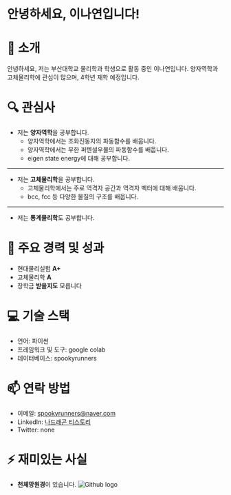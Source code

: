 # 안녕하세요, 이나연입니다!

# 👋 소개  
안녕하세요, 저는 부산대학교 물리학과 학생으로 활동 중인 이나연입니다. 양자역학과 고체물리학에 관심이 많으며, 4학년 재학 예정입니다.  

# 🔍 관심사
- 저는 **양자역학**을 공부합니다.  
  - 양자역학에서는 조화진동자의 파동함수를 배웁니다.
  - 양자역학에서는 무한 퍼텐셜우물의 파동함수를 배웁니다.
  - eigen state energy에 대해 공부합니다.
----------------------------------------------------------------
- 저는 **고체물리학**을 공부합니다.
  - 고체물리학에서는 주로 역격자 공간과 역격자 벡터에 대해 배웁니다.
  - bcc, fcc 등 다양한 물질의 구조를 배웁니다.
----------------------------------------------------------------
- 저는 **통계물리학**도 공부합니다.

# 🌟 주요 경력 및 성과
- 현대물리실험 **A+**
- 고체물리학 **A**
- 장학금 **받을지도** 모릅니다

# 💻 기술 스택
- 언어: 파이썬
- 프레임워크 및 도구: google colab
- 데이터베이스: spookyrunners

# 📫 연락 방법
- 이메일: spookyrunners@naver.com
- LinkedIn: [나드래곤 티스토리](https://spookyrunners.tistory.com "nayeong")
- Twitter: none

# ⚡ 재미있는 사실
- **천체망원경**이 있습니다.
![Github logo](https://telewatc.b-cdn.net/wp-content/uploads/2018/11/IMG_1812.jpeg)
